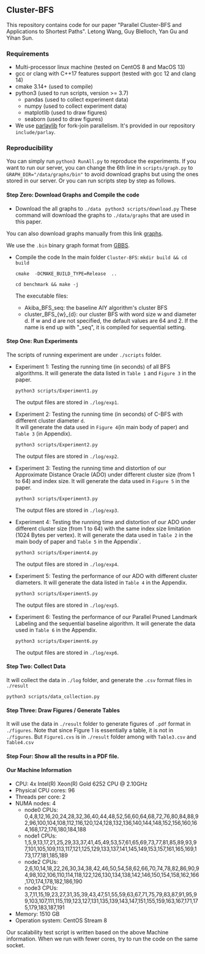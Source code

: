 ## Cluster-BFS
This repository contains code for our paper "Parallel Cluster-BFS and Applications to Shortest Paths". Letong Wang, Guy Blelloch, Yan Gu and Yihan Sun.

### Requirements

- Multi-processor linux machine (tested on CentOS 8 and MacOS 13)
- gcc or clang with C++17 features support (tested with gcc 12 and clang 14)
- cmake 3.14+ (used to compile)
- python3 (used to run scripts, version >= 3.7)
  - pandas (used to collect experiment data)
  - numpy (used to collect experiment data)
  - matplotlib (used to draw figures)
  - seaborn (used to draw figures) 
- We use <a href="https://github.com/cmuparlay/parlaylib">parlaylib</a> for fork-join parallelism. It's provided in our repository `include/parlay`.


### Reproducibility

You can simply run `python3 RunAll.py` to reproduce the experiments. If you want to run our server, you can change the 6th line in `scripts/graph.py` to `GRAPH_DIR="/data/graphs/bin"` to avoid download graphs but using the ones stored in our server. Or you can run scripts step by step as follows.
#### Step Zero: Download Graphs and Compile the code
- Download the all graphs to `./data`
  ``` python3 scripts/download.py```
These command will download the graphs to `./data/graphs` that are used in this paper. 

You can also download graphs manually from this link [graphs](https://pasgal-bs.cs.ucr.edu/bin/).

We use the `.bin` binary graph format from [GBBS](https://github.com/ParAlg/gbbs).

- Compile the code
  In the main folder `Cluster-BFS`:
  ```mkdir build && cd build```

  ```cmake  -DCMAKE_BUILD_TYPE=Release  ..```
  
  ```cd benchmark && make -j```
  
  
  The executable files:
  - Akiba_BFS_seq: the baseline AIY algorithm's cluster BFS
  - cluster_BFS_{w}_{d}: our cluster BFS with word size w and diameter d. If w and d are not specified, the default values are 64 and 2. If the name is end up with "_seq", it is compiled for sequential setting. 


#### Step One: Run Experiments
The scripts of running experiment are under `./scripts` folder.
- Experiment 1: Testing the running time (in seconds) of all BFS algorithms. It will generate the data listed in `Table 1` and `Figure 3` in the paper.

  ``` python3 scripts/Experiment1.py ```
  
  The output files are stored in `./log/exp1`.
- Experiment 2: Testing the running time (in seconds) of C-BFS with different cluster diameter `d`.  
 It will generate the data used in `Figure 4`(in main body of paper) and `Table 3` (in Appendix). 

  ```python3 scripts/Experiment2.py```

  The output files are stored in `./log/exp2`.
- Experiment 3: Testing the running time and distortion of our Approximate Distance Oracle (ADO) under different cluster size (from 1 to 64) and index size. It will generate the data used in `Figure 5` in the paper.

  ```python3 scripts/Experiment3.py```

  The output files are stored in `./log/exp3`.
- Experiment 4: Testing the running time and distortion of our ADO under different cluster size (from 1 to 64) with the same index size limitation (1024 Bytes per vertex). It will generate the data used in `Table 2` in the main body of paper and `Table 5` in the Appendix`.

  ```python3 scripts/Experiment4.py```
  
  The output files are stored in `./log/exp4`.
- Experiment 5:  Testing the performance of our ADO with different cluster diameters. It will generate the data listed in `Table 4` in the Appendix.

  ```python3 scripts/Experiment5.py```

  The output files are stored in `./log/exp5`.
- Experiment 6: Testing the performance of our Parallel Pruned Landmark Labeling and the sequential baseline algorithm. It will generate the data used in `Table 6` in the Appendix.

  ```python3 scripts/Experiment6.py```

  The output files are stored in `./log/exp6`.

#### Step Two: Collect Data
It will collect the data in `./log` folder, and generate the `.csv` format files in `./result`

```python3 scripts/data_collection.py```


#### Step Three: Draw Figures / Generate Tables
It will use the data in `./result` folder to generate figures of `.pdf` format in `./figures`.
Note that since Figure 1 is essentially a table, it is not in `./figures`. But `Figure1.cvs` is in `./result` folder among with `Table3.csv` and `Table4.csv`

#### Step Four: Show all the results in a PDF file.


#### Our Machine Information
- CPU: 4x Intel(R) Xeon(R) Gold 6252 CPU @ 2.10GHz
- Physical CPU cores: 96
- Threads per core: 2
- NUMA nodes: 4
  - node0 CPUs: 0,4,8,12,16,20,24,28,32,36,40,44,48,52,56,60,64,68,72,76,80,84,88,92,96,100,104,108,112,116,120,124,128,132,136,140,144,148,152,156,160,164,168,172,176,180,184,188
  - node1 CPUs: 1,5,9,13,17,21,25,29,33,37,41,45,49,53,57,61,65,69,73,77,81,85,89,93,97,101,105,109,113,117,121,125,129,133,137,141,145,149,153,157,161,165,169,173,177,181,185,189
  - node2 CPUs: 2,6,10,14,18,22,26,30,34,38,42,46,50,54,58,62,66,70,74,78,82,86,90,94,98,102,106,110,114,118,122,126,130,134,138,142,146,150,154,158,162,166,170,174,178,182,186,190
  - node3 CPUs: 3,7,11,15,19,23,27,31,35,39,43,47,51,55,59,63,67,71,75,79,83,87,91,95,99,103,107,111,115,119,123,127,131,135,139,143,147,151,155,159,163,167,171,175,179,183,187,191
- Memory: 1510 GB
- Operation system: CentOS Stream 8

Our scalability test script is written based on the above Machine information. When we run with fewer cores, try to run the code on the same socket.
